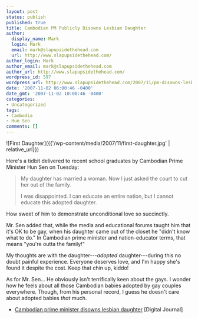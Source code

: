 ```yaml
---
layout: post
status: publish
published: true
title: Cambodian PM Publicly Disowns Lesbian Daughter
author:
  display_name: Mark
  login: Mark
  email: mark@slapupsidethehead.com
  url: http://www.slapupsidethehead.com/
author_login: Mark
author_email: mark@slapupsidethehead.com
author_url: http://www.slapupsidethehead.com/
wordpress_id: 597
wordpress_url: http://www.slapupsidethehead.com/2007/11/pm-disowns-lesbian-daughter/
date: '2007-11-02 06:00:46 -0400'
date_gmt: '2007-11-02 10:00:46 -0400'
categories:
- Uncategorized
tags:
- Cambodia
- Hun Sen
comments: []
---
```

![First Daughter]({{'/wp-content/media/2007/11/first-daughter.jpg' | relative_url}})

Here's a tidbit delivered to recent school graduates by Cambodian Prime Minister Hun Sen on Tuesday:

> My daughter has married a woman. Now I just asked the court to cut her out of the family.
> 
> I was disappointed. I can educate an entire nation, but I cannot educate this adopted daughter.

How sweet of him to demonstrate unconditional love so succinctly.

Mr. Sen added that, while the media and educational forums taught him that it's OK to be gay, when his daughter came out of the closet he "didn't know what to do." In Cambodian prime minister and nation-educator terms, that means "you're outta the family!"

My thoughts are with the daughter---_adopted_ daughter---during this no doubt painful experience. Everyone deserves love, and I'm happy she's found it despite the cost. Keep that chin up, kiddo!

As for Mr. Sen... He obviously isn't terrifically keen about the gays. I wonder how he feels about all those Cambodian babies adopted by gay couples everywhere. Though, from his personal record, I guess he doesn't care about adopted babies _that_ much.

- [Cambodian prime minister disowns lesbian daughter](http://www.digitaljournal.com/article/243989/Cambodian_prime_minister_disowns_lesbian_daughter) [Digital Journal]
